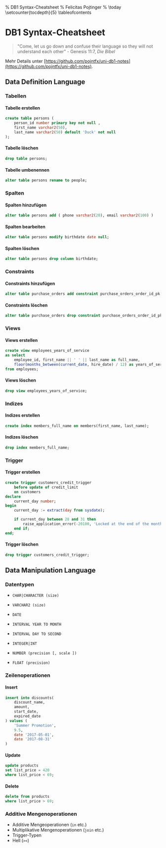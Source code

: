 % DB1 Syntax-Cheatsheet
% Felicitas Pojtinger
% \today
\setcounter{tocdepth}{5}
\tableofcontents

# DB1 Syntax-Cheatsheet

> "Come, let us go down and confuse their language so they will not understand each other" - Genesis 11:7, _Die Bibel_

Mehr Details unter [https://github.com/pojntfx/uni-db1-notes](https://github.com/pojntfx/uni-db1-notes).

## Data Definition Language

### Tabellen

#### Tabelle erstellen

```sql
create table persons (
    person_id number primary key not null ,
    first_name varchar2(50),
    last_name varchar2(50) default 'Duck' not null
);
```

#### Tabelle löschen

```sql
drop table persons;
```

#### Tabelle umbenennen

```sql
alter table persons rename to people;
```

### Spalten

#### Spalten hinzufügen

```sql
alter table persons add ( phone varchar2(20), email varchar2(100) )
```

#### Spalten bearbeiten

```sql
alter table persons modify birthdate date null;
```

#### Spalten löschen

```sql
alter table persons drop column birthdate;
```

### Constraints

#### Constraints hinzufügen

```sql
alter table purchase_orders add constraint purchase_orders_order_id_pk primary key(order_id);
```

#### Constraints löschen

```sql
alter table purchase_orders drop constraint purchase_orders_order_id_pk;
```

### Views

#### Views erstellen

```sql
create view employees_years_of_service
as select
    employee_id, first_name || ' ' || last_name as full_name,
    floor(months_between(current_date, hire_date) / 12) as years_of_service
from employees;
```

#### Views löschen

```sql
drop view employees_years_of_service;
```

### Indizes

#### Indizes erstellen

```sql
create index members_full_name on members(first_name, last_name);
```

#### Indizes löschen

```sql
drop index members_full_name;
```

### Trigger

#### Trigger erstellen

```sql
create trigger customers_credit_trigger
    before update of credit_limit
    on customers
declare
    current_day number;
begin
    current_day := extract(day from sysdate);

    if current_day between 28 and 31 then
        raise_application_error(-20100, 'Locked at the end of the month');
    end if;
end;
```

#### Trigger löschen

```sql
drop trigger customers_credit_trigger;
```

## Data Manipulation Language

### Datentypen

- `CHAR|CHARACTER (size)`
- `VARCHAR2 (size)`

- `DATE`
- `INTERVAL YEAR TO MONTH`
- `INTERVAL DAY TO SECOND`

- `INTEGER|INT`
- `NUMBER (precision [, scale ])`
- `FLOAT (precision)`

### Zeilenoperationen

#### Insert

```sql
insert into discounts(
    discount_name,
    amount,
    start_date,
    expired_date
) values (
    'Summer Promotion',
    9.5,
    date '2017-05-01',
    date '2017-08-31'
)
```

#### Update

```sql
update products
set list_price = 420
where list_price < 69;
```

#### Delete

```sql
delete from products
where list_price > 69;
```

### Additive Mengenoperationen

- Additive Mengeoperationen (`in` etc.)
- Multiplikative Mengenoperationen (`join` etc.)
- Trigger-Typen
- Hell (`><`)
